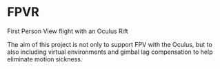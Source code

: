 # FPVR
First Person View flight with an Oculus Rift

The aim of this project is not only to support FPV with the Oculus, but to also including virtual environments and gimbal lag compensation to help eliminate motion sickness.
